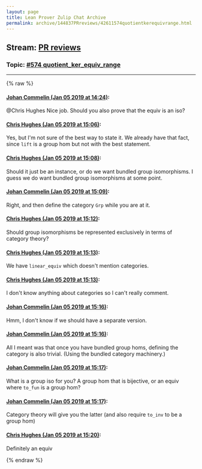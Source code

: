```yaml
---
layout: page
title: Lean Prover Zulip Chat Archive 
permalink: archive/144837PRreviews/42611574quotientkerequivrange.html
---
```


## Stream: [PR reviews](index.html)
### Topic: [#574 quotient_ker_equiv_range](42611574quotientkerequivrange.html)

---


{% raw %}
#### [ Johan Commelin (Jan 05 2019 at 14:24)](https://leanprover.zulipchat.com/#narrow/stream/144837-PR%20reviews/topic/%23574%20quotient_ker_equiv_range/near/154473405):
<p><span class="user-mention" data-user-id="110044">@Chris Hughes</span> Nice job. Should you also prove that the equiv is an iso?</p>

#### [ Chris Hughes (Jan 05 2019 at 15:06)](https://leanprover.zulipchat.com/#narrow/stream/144837-PR%20reviews/topic/%23574%20quotient_ker_equiv_range/near/154474606):
<p>Yes, but I'm not sure of the best way to state it. We already have that fact, since <code>lift</code> is a group hom but not with the best statement.</p>

#### [ Chris Hughes (Jan 05 2019 at 15:08)](https://leanprover.zulipchat.com/#narrow/stream/144837-PR%20reviews/topic/%23574%20quotient_ker_equiv_range/near/154474663):
<p>Should it just be an instance, or do we want bundled group isomorphisms. I guess we do want bundled group isomorphisms at some point.</p>

#### [ Johan Commelin (Jan 05 2019 at 15:09)](https://leanprover.zulipchat.com/#narrow/stream/144837-PR%20reviews/topic/%23574%20quotient_ker_equiv_range/near/154474671):
<p>Right, and then define the category <code>Grp</code> while you are at it.</p>

#### [ Chris Hughes (Jan 05 2019 at 15:12)](https://leanprover.zulipchat.com/#narrow/stream/144837-PR%20reviews/topic/%23574%20quotient_ker_equiv_range/near/154474777):
<p>Should group isomorphisms be represented exclusively in terms of category theory?</p>

#### [ Chris Hughes (Jan 05 2019 at 15:13)](https://leanprover.zulipchat.com/#narrow/stream/144837-PR%20reviews/topic/%23574%20quotient_ker_equiv_range/near/154474788):
<p>We have <code>linear_equiv</code> which doesn't mention categories.</p>

#### [ Chris Hughes (Jan 05 2019 at 15:13)](https://leanprover.zulipchat.com/#narrow/stream/144837-PR%20reviews/topic/%23574%20quotient_ker_equiv_range/near/154474789):
<p>I don't know anything about categories so I can't really comment.</p>

#### [ Johan Commelin (Jan 05 2019 at 15:16)](https://leanprover.zulipchat.com/#narrow/stream/144837-PR%20reviews/topic/%23574%20quotient_ker_equiv_range/near/154474887):
<p>Hmm, I don't know if we should have a separate version.</p>

#### [ Johan Commelin (Jan 05 2019 at 15:16)](https://leanprover.zulipchat.com/#narrow/stream/144837-PR%20reviews/topic/%23574%20quotient_ker_equiv_range/near/154474888):
<p>All I meant was that once you have bundled group homs, defining the category is also trivial. (Using the bundled category machinery.)</p>

#### [ Johan Commelin (Jan 05 2019 at 15:17)](https://leanprover.zulipchat.com/#narrow/stream/144837-PR%20reviews/topic/%23574%20quotient_ker_equiv_range/near/154474899):
<p>What is a group iso for you? A group hom that is bijective, or an equiv where <code>to_fun</code> is a group hom?</p>

#### [ Johan Commelin (Jan 05 2019 at 15:17)](https://leanprover.zulipchat.com/#narrow/stream/144837-PR%20reviews/topic/%23574%20quotient_ker_equiv_range/near/154474901):
<p>Category theory will give you the latter (and also require <code>to_inv</code> to be a group hom)</p>

#### [ Chris Hughes (Jan 05 2019 at 15:20)](https://leanprover.zulipchat.com/#narrow/stream/144837-PR%20reviews/topic/%23574%20quotient_ker_equiv_range/near/154475012):
<p>Definitely an equiv</p>


{% endraw %}

